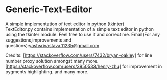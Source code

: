 # Generic-Text-Editor
A simple implementation of text editor in python (tkinter)  
TextEditor.py contains implementation of a simple text editor in python using the tkinter module. Feel free to use it and correct me.
Email(For any suggestions,improvements and questions):yashsrivastava.11235@gmail.com


Credits: 
[https://stackoverflow.com/users/7432/bryan-oakley] for line number proxy solution amongst many more.
[https://stackoverflow.com/users/3950533/henry-zhu] for improvement in pygments highlighting.
and many more.
